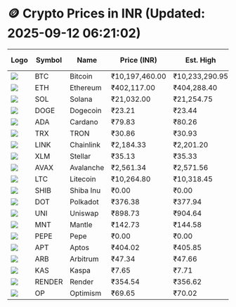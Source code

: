 # 🪙 Crypto Prices in INR (Updated: 2025-09-12 06:21:02)

| Logo | Symbol | Name       | Price (INR) | Est. High | Est. Low | Gross Profit | Fees | Net Profit | ROI % |
|------|--------|------------|-------------|-----------|----------|---------------|------|-------------|--------|
| ![](https://coin-images.coingecko.com/coins/images/1/large/bitcoin.png?1696501400) | BTC    | Bitcoin    | ₹10,197,460.00 | ₹10,233,290.95 | ₹10,161,629.05 | ₹705.22 | ₹200.00 | ₹505.22 | 0.51% |
| ![](https://coin-images.coingecko.com/coins/images/279/large/ethereum.png?1696501628) | ETH    | Ethereum   | ₹402,117.00 | ₹404,288.40 | ₹399,945.60 | ₹1,085.85 | ₹200.00 | ₹885.85 | 0.89% |
| ![](https://coin-images.coingecko.com/coins/images/4128/large/solana.png?1718769756) | SOL    | Solana     | ₹21,032.00 | ₹21,254.75 | ₹20,809.25 | ₹2,140.83 | ₹200.00 | ₹1,940.83 | 1.94% |
| ![](https://coin-images.coingecko.com/coins/images/5/large/dogecoin.png?1696501409) | DOGE   | Dogecoin   | ₹23.21 | ₹23.44 | ₹22.98 | ₹1,970.98 | ₹200.00 | ₹1,770.98 | 1.77% |
| ![](https://coin-images.coingecko.com/coins/images/975/large/cardano.png?1696502090) | ADA    | Cardano    | ₹79.83 | ₹80.26 | ₹79.40 | ₹1,072.99 | ₹200.00 | ₹872.99 | 0.87% |
| ![](https://coin-images.coingecko.com/coins/images/1094/large/tron-logo.png?1696502193) | TRX    | TRON       | ₹30.86 | ₹30.93 | ₹30.79 | ₹457.95 | ₹200.00 | ₹257.95 | 0.26% |
| ![](https://coin-images.coingecko.com/coins/images/877/large/chainlink-new-logo.png?1696502009) | LINK   | Chainlink  | ₹2,184.33 | ₹2,201.20 | ₹2,167.45 | ₹1,557.13 | ₹200.00 | ₹1,357.13 | 1.36% |
| ![](https://coin-images.coingecko.com/coins/images/100/large/fmpFRHHQ_400x400.jpg?1735231350) | XLM    | Stellar    | ₹35.13 | ₹35.33 | ₹34.93 | ₹1,133.63 | ₹200.00 | ₹933.63 | 0.93% |
| ![](https://coin-images.coingecko.com/coins/images/12559/large/Avalanche_Circle_RedWhite_Trans.png?1696512369) | AVAX   | Avalanche  | ₹2,561.34 | ₹2,571.56 | ₹2,551.12 | ₹801.41 | ₹200.00 | ₹601.41 | 0.60% |
| ![](https://coin-images.coingecko.com/coins/images/2/large/litecoin.png?1696501400) | LTC    | Litecoin   | ₹10,264.80 | ₹10,318.45 | ₹10,211.15 | ₹1,050.79 | ₹200.00 | ₹850.79 | 0.85% |
| ![](https://coin-images.coingecko.com/coins/images/11939/large/shiba.png?1696511800) | SHIB   | Shiba Inu  | ₹0.00 | ₹0.00 | ₹0.00 | ₹1,058.58 | ₹200.00 | ₹858.58 | 0.86% |
| ![](https://coin-images.coingecko.com/coins/images/12171/large/polkadot.png?1696512008) | DOT    | Polkadot   | ₹376.38 | ₹377.94 | ₹374.82 | ₹832.40 | ₹200.00 | ₹632.40 | 0.63% |
| ![](https://coin-images.coingecko.com/coins/images/12504/large/uniswap-logo.png?1720676669) | UNI    | Uniswap    | ₹898.73 | ₹904.64 | ₹892.82 | ₹1,323.90 | ₹200.00 | ₹1,123.90 | 1.12% |
| ![](https://coin-images.coingecko.com/coins/images/30980/large/Mantle-Logo-mark.png?1739213200) | MNT    | Mantle     | ₹142.73 | ₹144.58 | ₹140.88 | ₹2,629.94 | ₹200.00 | ₹2,429.94 | 2.43% |
| ![](https://coin-images.coingecko.com/coins/images/29850/large/pepe-token.jpeg?1696528776) | PEPE   | Pepe       | ₹0.00 | ₹0.00 | ₹0.00 | ₹1,076.19 | ₹200.00 | ₹876.19 | 0.88% |
| ![](https://coin-images.coingecko.com/coins/images/26455/large/aptos_round.png?1696525528) | APT    | Aptos      | ₹404.02 | ₹405.85 | ₹402.19 | ₹910.77 | ₹200.00 | ₹710.77 | 0.71% |
| ![](https://coin-images.coingecko.com/coins/images/16547/large/arb.jpg?1721358242) | ARB    | Arbitrum   | ₹47.34 | ₹47.66 | ₹47.02 | ₹1,358.98 | ₹200.00 | ₹1,158.98 | 1.16% |
| ![](https://coin-images.coingecko.com/coins/images/25751/large/kaspa-icon-exchanges.png?1696524837) | KAS    | Kaspa      | ₹7.65 | ₹7.71 | ₹7.59 | ₹1,541.20 | ₹200.00 | ₹1,341.20 | 1.34% |
| ![](https://coin-images.coingecko.com/coins/images/11636/large/rndr.png?1696511529) | RENDER | Render     | ₹354.54 | ₹356.62 | ₹352.46 | ₹1,182.27 | ₹200.00 | ₹982.27 | 0.98% |
| ![](https://coin-images.coingecko.com/coins/images/25244/large/Optimism.png?1696524385) | OP     | Optimism   | ₹69.65 | ₹70.02 | ₹69.28 | ₹1,060.87 | ₹200.00 | ₹860.87 | 0.86% |
